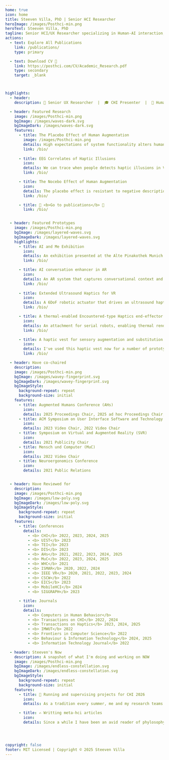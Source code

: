 ```yaml
---
home: true
icon: home
title: Steeven Villa, PhD | Senior HCI Researcher
heroImage: /images/Posthci-min.png
heroText: Steeven Villa, PhD
tagline: Senior HCI/UX Researcher specializing in Human-AI interaction, Robotics & Haptics
actions:
  - text: Explore All Publications
    link: /publications/
    type: primary

  - text: Download CV 📝
    link: https://posthci.com/CV/Academic_Research.pdf
    type: secondary
    target: _blank  



highlights:
  - header: 
    description: 💼 Senior UX Researcher  |  🎓 CHI Presenter  |  🧠 Human Augmentation

  - header: Featured Research
    image: /images/Posthci-min.png
    bgImage: /images/waves-dark.svg
    bgImageDark: /images/waves-dark.svg
    features:
      - title: The Placebo Effect of Human Augmentation
        image: /images/Posthci-min.png
        details: High expectations of system functionality alters human behavior. <br><i> in Computers in Human Behavior </i>
        link: /bio/
      
      - title: EEG Correlates of Haptic Illusions
        icon: 
        details: We can trace when people detects haptic illusions in VR. <br><i> in IEEE Transactions on Haptics</i>
        link: /bio/

      - title: The Nocebo Effect of Human Augmentation
        icon: 
        details: The placebo effect is resistant to negative descriptions of AI <br><i> in ACM CHI24 </i>
        link: /bio/

      - title: 📝 <b>Go to publications</b> 📝
        link: /bio/


  - header: Featured Prototypes
    image: /images/Posthci-min.png
    bgImage: /images/layered-waves.svg
    bgImageDark: /images/layered-waves.svg
    highlights:
      - title: AI and Me Exhibition
        icon: 
        details: An exhibition presented at the Alte Pinakothek Munich as part of the Rachel Rusch exhibition
        link: /bio/

      - title: AI conversation enhancer in AR
        icon: 
        details: An AR system that captures conversational context and suggest ways to continue the conversations to the user
        link: /bio/
      
      - title: Extended Ultrasound Haptics for VR
        icon: 
        details: A 6DoF robotic actuator that drives an ultrasound haptics array enabling room-scale ultrasonic haptic feedback in VR
        link: /bio/

      - title: A thermal-enabled Encountered-type Haptics end-effector
        icon: 
        details: An attachment for serial robots, enabling thermal rendering for VR applications
        link: /bio/

      - title: A haptic vest for sensory augmentation and substitution
        icon: 
        details: I've used this haptic vest now for a number of prototypes for human augmentation
        link: /bio/

  - header: Have co-chaired
    description:
    image: /images/Posthci-min.png
    bgImage: /images/wavey-fingerprint.svg
    bgImageDark: /images/wavey-fingerprint.svg
    bgImageStyle:
      background-repeat: repeat
      background-size: initial
    features:
      - title: Augmented Humans Conference (AHs)
        icon: 
        details: 2025 Proceedings Chair, 2025 ad hoc Proceedings Chair, 2024 Proceedings Chair, 2023 Poster Chair, 2022 Web Chair
      - title: ACM Symposium on User Interface Software and Technology (UIST)
        icon: 
        details: 2023 Video Chair, 2022 Video Chair
      - title: Symposium on Virtual and Augmented Reality (SVR)
        icon: 
        details: 2021 Publicity Chair
      - title: Mensch und Computer (MuC)
        icon: 
        details: 2022 Video Chair
      - title: Neuroergonomics Conference
        icon: 
        details: 2021 Public Relations


  - header: Have Reviewed for
    description: 
    image: /images/Posthci-min.png
    bgImage: /images/low-poly.svg
    bgImageDark: /images/low-poly.svg
    bgImageStyle:
      background-repeat: repeat
      background-size: initial
    features:
      - title: Conferences
        details: 
          - <b> CHI</b> 2022, 2023, 2024, 2025 
          - <b> UIST</b> 2023 
          - <b> TEI</b> 2023 
          - <b> DIS</b> 2023 
          - <b> AHs</b> 2021, 2022, 2023, 2024, 2025 
          - <b> MuC</b> 2022, 2023, 2024, 2025 
          - <b> WHC</b> 2021 
          - <b> ISMAR</b> 2020, 2022, 2024 
          - <b> IEEE VR</b> 2020, 2021, 2022, 2023, 2024 
          - <b> CSCW</b> 2022 
          - <b> EICS</b> 2023 
          - <b> MobileHCI</b> 2024 
          - <b> SIGGRAPH</b> 2023 

      - title: Journals
        icon: 
        details: 
          - <b> Computers in Human Behavior</b> 
          - <b> Transactions on CHI</b> 2022, 2024 
          - <b> Transactions on Haptics</b> 2023, 2024, 2025 
          - <b> IMWUT</b> 2022 
          - <b> Frontiers in Computer Science</b> 2022 
          - <b> Behaviour & Information Technology</b> 2024, 2025 
          - <b> Information Technology Journal</b> 2022 

  - header: Steeven's Now
    description: A snapshot of what I'm doing and working on NOW 
    image: /images/Posthci-min.png
    bgImage: /images/endless-constellation.svg
    bgImageDark: /images/endless-constellation.svg
    bgImageStyle:
      background-repeat: repeat
      background-size: initial
    features:
      - title: 🧪 Running and supervising projects for CHI 2026
        icon: 
        details: As a tradition every summer, me and my research teams are conducting studies, analysing data and sysntesizing our results into papers for our TOP HCI conference CHI

      - title: ✍️ Writting meta-hci articles
        icon: 
        details: Since a while I have been an avid reader of phylosophy of science and there are many insights that I want to bring to the HCI as a science discussion
        



copyright: false
footer: MIT Licensed | Copyright © 2025 Steeven Villa
---
```

